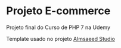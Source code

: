 # Projeto E-commerce

Projeto final do Curso de PHP 7 na Udemy

Template usado no projeto [Almsaeed Studio](https://almsaeedstudio.com)